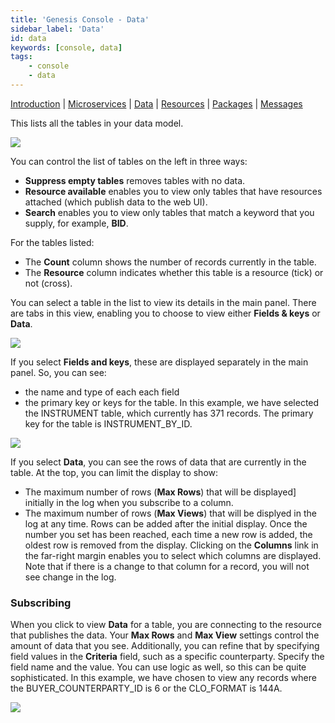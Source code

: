 ```yaml
---
title: 'Genesis Console - Data'
sidebar_label: 'Data'
id: data
keywords: [console, data]
tags:
    - console
    - data
---
```


[Introduction](/operations/console/introduction/)  | [Microservices](/operations/console/microservices/) |  [Data](/operations/console/data/) | [Resources](/operations/console/resources/) | [Packages](/operations/console/packages/) | [Messages](/operations/console/messages/)

This lists all the tables in your data model.

![](/img/con-data1.png)

You can control the list of tables on the left in three ways:
* **Suppress empty tables** removes tables with no data.
* **Resource available** enables you to view only tables that have resources attached (which publish data to the web UI).
* **Search** enables you to view only tables that match a keyword that you supply, for example, **BID**.

For the tables listed:
* The **Count** column shows the number of records currently in the table.
* The **Resource** column indicates whether this table is a resource (tick) or not (cross). 

You can select a table in the list to view its details in the main panel. There are tabs in this view, enabling you to choose to view either **Fields & keys** or **Data**.

![](/img/con-data2.png)

If you select **Fields and keys**, these are displayed separately in the main panel.  So, you can see:
* the name and type of each each field
* the primary key or keys for the table.
In this example, we have selected the INSTRUMENT table, which currently has 371 records. The primary key for the table is INSTRUMENT_BY_ID.

![](/img/con-data3.png)

If you select **Data**, you can see the rows of data that are currently in the table. At the top, you can limit the display to show:
* The maximum number of rows (**Max Rows**) that will be displayed] initially in the log when you subscribe to a column. 
* The maximum number of rows (**Max Views**) that will be displyed in the log at any time. Rows can be added after the initial display. Once the number you set has been reached, each time a new row is added, the oldest row is removed from the display.
Clicking on the **Columns** link in the far-right margin enables you to select which columns are displayed. Note that if there is a change to that column for a record, you will not see change in the log.
 
### Subscribing
When you click to view **Data** for a table, you are connecting to the resource that publishes the data. Your **Max Rows** and **Max View** settings control the amount of data that you see. Additionally, you can refine that by specifying field values in the **Criteria** field, such as a specific counterparty. Specify the field name and the value.
You can use logic as well, so this can be quite sophisticated. In this example, we have chosen to view any records where the BUYER_COUNTERPARTY_ID is 6 or the CLO_FORMAT is 144A.

![](/img/con-subscribe.png)
